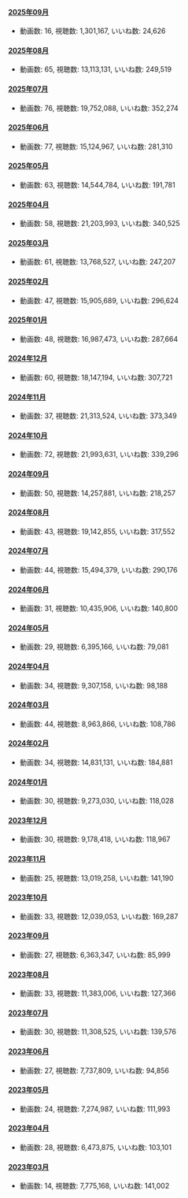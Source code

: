 #### [2025年09月](videos/202509 "wikilink")

-   動画数: 16, 視聴数: 1,301,167, いいね数: 24,626

#### [2025年08月](videos/202508 "wikilink")

-   動画数: 65, 視聴数: 13,113,131, いいね数: 249,519

#### [2025年07月](videos/202507 "wikilink")

-   動画数: 76, 視聴数: 19,752,088, いいね数: 352,274

#### [2025年06月](videos/202506 "wikilink")

-   動画数: 77, 視聴数: 15,124,967, いいね数: 281,310

#### [2025年05月](videos/202505 "wikilink")

-   動画数: 63, 視聴数: 14,544,784, いいね数: 191,781

#### [2025年04月](videos/202504 "wikilink")

-   動画数: 58, 視聴数: 21,203,993, いいね数: 340,525

#### [2025年03月](videos/202503 "wikilink")

-   動画数: 61, 視聴数: 13,768,527, いいね数: 247,207

#### [2025年02月](videos/202502 "wikilink")

-   動画数: 47, 視聴数: 15,905,689, いいね数: 296,624

#### [2025年01月](videos/202501 "wikilink")

-   動画数: 48, 視聴数: 16,987,473, いいね数: 287,664

#### [2024年12月](videos/202412 "wikilink")

-   動画数: 60, 視聴数: 18,147,194, いいね数: 307,721

#### [2024年11月](videos/202411 "wikilink")

-   動画数: 37, 視聴数: 21,313,524, いいね数: 373,349

#### [2024年10月](videos/202410 "wikilink")

-   動画数: 72, 視聴数: 21,993,631, いいね数: 339,296

#### [2024年09月](videos/202409 "wikilink")

-   動画数: 50, 視聴数: 14,257,881, いいね数: 218,257

#### [2024年08月](videos/202408 "wikilink")

-   動画数: 43, 視聴数: 19,142,855, いいね数: 317,552

#### [2024年07月](videos/202407 "wikilink")

-   動画数: 44, 視聴数: 15,494,379, いいね数: 290,176

#### [2024年06月](videos/202406 "wikilink")

-   動画数: 31, 視聴数: 10,435,906, いいね数: 140,800

#### [2024年05月](videos/202405 "wikilink")

-   動画数: 29, 視聴数: 6,395,166, いいね数: 79,081

#### [2024年04月](videos/202404 "wikilink")

-   動画数: 34, 視聴数: 9,307,158, いいね数: 98,188

#### [2024年03月](videos/202403 "wikilink")

-   動画数: 44, 視聴数: 8,963,866, いいね数: 108,786

#### [2024年02月](videos/202402 "wikilink")

-   動画数: 34, 視聴数: 14,831,131, いいね数: 184,881

#### [2024年01月](videos/202401 "wikilink")

-   動画数: 30, 視聴数: 9,273,030, いいね数: 118,028

#### [2023年12月](videos/202312 "wikilink")

-   動画数: 30, 視聴数: 9,178,418, いいね数: 118,967

#### [2023年11月](videos/202311 "wikilink")

-   動画数: 25, 視聴数: 13,019,258, いいね数: 141,190

#### [2023年10月](videos/202310 "wikilink")

-   動画数: 33, 視聴数: 12,039,053, いいね数: 169,287

#### [2023年09月](videos/202309 "wikilink")

-   動画数: 27, 視聴数: 6,363,347, いいね数: 85,999

#### [2023年08月](videos/202308 "wikilink")

-   動画数: 33, 視聴数: 11,383,006, いいね数: 127,366

#### [2023年07月](videos/202307 "wikilink")

-   動画数: 30, 視聴数: 11,308,525, いいね数: 139,576

#### [2023年06月](videos/202306 "wikilink")

-   動画数: 27, 視聴数: 7,737,809, いいね数: 94,856

#### [2023年05月](videos/202305 "wikilink")

-   動画数: 24, 視聴数: 7,274,987, いいね数: 111,993

#### [2023年04月](videos/202304 "wikilink")

-   動画数: 28, 視聴数: 6,473,875, いいね数: 103,101

#### [2023年03月](videos/202303 "wikilink")

-   動画数: 14, 視聴数: 7,775,168, いいね数: 141,002

